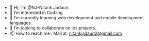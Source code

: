 - 👋 Hi, I’m @NJ-Nitank Jadaun
- 👀 I’m interested in Cod.ing
- 🌱 I’m currently learning web development and mobile development languages.
- 💞️ I’m looking to collaborate on ios projects.
- 📫 How to reach me : Mail at: nitankjadaun2@gmail.com

<!---
NJ-Nitank/NJ-Nitank is a ✨ special ✨ repository because its `README.md` (this file) appears on your GitHub profile.
You can click the Preview link to take a look at your changes.
--->
